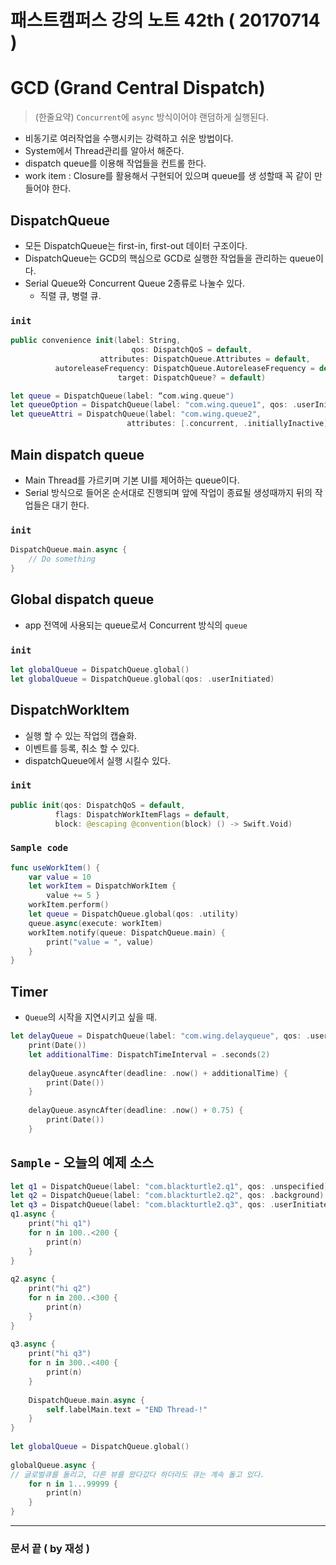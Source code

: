 # 패스트캠퍼스 강의 노트 42th ( 20170714 )

# GCD (Grand Central Dispatch)

> (한줄요약) `Concurrent`에 `async` 방식이어야 랜덤하게 실행된다.

 - 비동기로 여러작업을 수행시키는 강력하고 쉬운 방법이다.
 - System에서 Thread관리를 알아서 해준다.
 - dispatch queue를 이용해 작업들을 컨트롤 한다.
 - work item : Closure를 활용해서 구현되어 있으며 queue를 생 성할때 꼭 같이 만들어야 한다.

## DispatchQueue
 - 모든 DispatchQueue는 first-in, first-out 데이터 구조이다.
 - DispatchQueue는 GCD의 핵심으로 GCD로 실행한 작업들을 관리하는 queue이다.
 - Serial Queue와 Concurrent Queue 2종류로 나눌수 있다.
	 - 직렬 큐, 병렬 큐.

### `init`
```swiftpublic convenience init(label: String,                           qos: DispatchQoS = default,                    attributes: DispatchQueue.Attributes = default,          autoreleaseFrequency: DispatchQueue.AutoreleaseFrequency = default,                        target: DispatchQueue? = default)
let queue = DispatchQueue(label: “com.wing.queue")let queueOption = DispatchQueue(label: "com.wing.queue1", qos: .userInitiated)let queueAttri = DispatchQueue(label: "com.wing.queue2",                          attributes: [.concurrent, .initiallyInactive])
```

## Main dispatch queue
 - Main Thread를 가르키며 기본 UI를 제어하는 queue이다.
 - Serial 방식으로 들어온 순서대로 진행되며 앞에 작업이 종료될 생성때까지 뒤의 작업들은 대기 한다.### `init`
```swiftDispatchQueue.main.async {    // Do something}
```

## Global dispatch queue
 - app 전역에 사용되는 queue로서 Concurrent 방식의 `queue`

### `init`
```swift
let globalQueue = DispatchQueue.global()let globalQueue = DispatchQueue.global(qos: .userInitiated)
```

## DispatchWorkItem
 - 실행 할 수 있는 작업의 캡슐화.
 - 이벤트를 등록, 취소 할 수 있다.
 - dispatchQueue에서 실행 시킬수 있다.### `init````swiftpublic init(qos: DispatchQoS = default,          flags: DispatchWorkItemFlags = default,          block: @escaping @convention(block) () -> Swift.Void)
```

### `Sample code`
```swift
func useWorkItem() {
    var value = 10
    let workItem = DispatchWorkItem {
        value += 5 }
    workItem.perform()
    let queue = DispatchQueue.global(qos: .utility)
    queue.async(execute: workItem)
    workItem.notify(queue: DispatchQueue.main) {
        print("value = ", value)
    }
}
```

## Timer
 - `Queue`의 시작을 지연시키고 싶을 때.

```swift
let delayQueue = DispatchQueue(label: "com.wing.delayqueue", qos: .userInitiated)
    print(Date())
    let additionalTime: DispatchTimeInterval = .seconds(2)
    
    delayQueue.asyncAfter(deadline: .now() + additionalTime) {
        print(Date())
    }
    
    delayQueue.asyncAfter(deadline: .now() + 0.75) {
        print(Date())
    }
```

## `Sample` - 오늘의 예제 소스
```swift
let q1 = DispatchQueue(label: "com.blackturtle2.q1", qos: .unspecified)
let q2 = DispatchQueue(label: "com.blackturtle2.q2", qos: .background)
let q3 = DispatchQueue(label: "com.blackturtle2.q3", qos: .userInitiated)
q1.async {
    print("hi q1")
    for n in 100..<200 {
        print(n)
    }
}
    
q2.async {
    print("hi q2")
    for n in 200..<300 {
        print(n)
    }
}
    
q3.async {
    print("hi q3")
    for n in 300..<400 {
        print(n)
    }
    
    DispatchQueue.main.async {
        self.labelMain.text = "END Thread-!"
    }
}
    
let globalQueue = DispatchQueue.global()
    
globalQueue.async {
// 글로벌큐를 돌리고, 다른 뷰를 왔다갔다 하더라도 큐는 계속 돌고 있다.
    for n in 1...99999 {
        print(n)
    }
}
```

---
### 문서 끝 ( by 재성 )